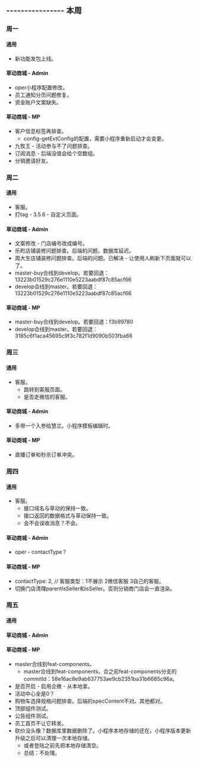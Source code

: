 ## ---------------- 本周

### 周一
#### 通用
* 新功能发包上线。
#### 草动商城 - Admin
* oper小程序配置修改。
* 员工通知分页问题修复。
* 资金账户文案缺失。
#### 草动商城 - MP
* 客户信息标签再排查。
  - config-getExtConfig的配置，需要小程序重新启动才会变更。
* 九牧王 - 活动参与不了问题排查。
* 订阅消息 - 后端没值会给个空数组。
* 分销邀请好友。

### 周二
#### 通用
* 客服。
* 打tag - 3.5.6 - 自定义页面。
#### 草动商城 - Admin
* 文案修改 - 门店编号改成编号。
* 乐町店铺装修问题排查。后端的问题。数据库延迟。
* 周大生店铺装修问题排查。后端的问题。已解决 - 让使用人刷新下页面就可以了。
* master-buy合线到develop。若要回退：13223b01529c276e1110e5223aabdf87c85acf66
* develop合线到master。若要回退：13223b01529c276e1110e5223aabdf87c85acf66
#### 草动商城 - MP
* master-buy合线到develop。若要回退：f3b99780
* develop合线到master。若要回退：3185c6f1aca45695c9f3c782f1d9090b503fba66

### 周三
#### 通用
* 客服。
  - 跳转到客服页面。
  - 是否走微信的客服。
#### 草动商城 - Admin
* 多带一个入参给慧兰。小程序模板编辑时。
#### 草动商城 - MP
* 直播订单和秒杀订单冲突。

### 周四
#### 通用
* 客服。
  - 接口域名与草动的保持一致。
  - 接口返回的数据格式与草动保持一致。
  - 会不会误收消息？不会。
#### 草动商城 - Admin
* oper - contactType？
#### 草动商城 - MP
* contactType: 2, // 客服类型：1不展示 2微信客服 3自己的客服。
* 切换门店清理parentIsSeller和isSeller。否则分销商门店会一直渲染。

### 周五
#### 通用
#### 草动商城 - Admin
#### 草动商城 - MP
* master合线到feat-components。
  - master合线到feat-components，合之前feat-components分支的commitId：58e16ac8e9ab637753ae9cb2351ba31b6685c96a。
* 是否开启 - 启用企微 - 从本地拿。
* 活动中心全是0？
* 购物车选择规格问题排查。后端的specContent不对。其他都对。
* 顶部组件测试。
* 公告组件测试。
* 员工首页不让它转发。
* 砍价没头像？数据库里数据删除了。小程序本地存储的还在。小程序版本更新升级之后可以清理一次本地存储。
  - 或者登陆之前先把本地存储清空。
  - 总结：不处理。
